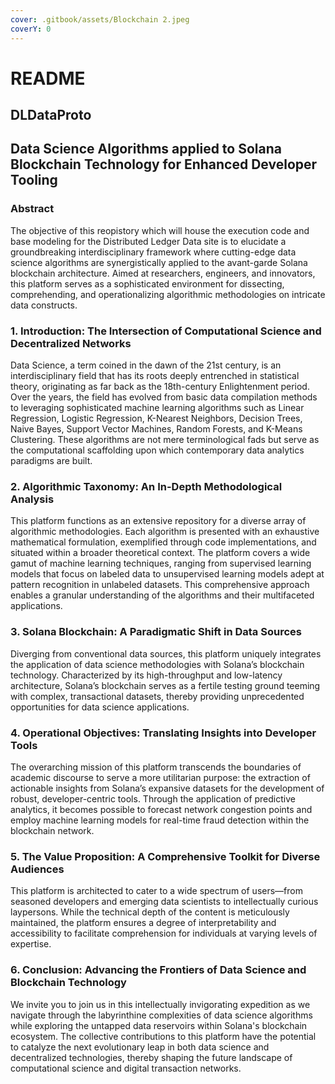 ```yaml
---
cover: .gitbook/assets/Blockchain 2.jpeg
coverY: 0
---
```


# README

## DLDataProto

## Data Science Algorithms applied to Solana Blockchain Technology for Enhanced Developer Tooling

### Abstract

The objective of this reopistory which will house the execution code and base modeling for the Distributed Ledger Data site is to elucidate a groundbreaking interdisciplinary framework where cutting-edge data science algorithms are synergistically applied to the avant-garde Solana blockchain architecture. Aimed at researchers, engineers, and innovators, this platform serves as a sophisticated environment for dissecting, comprehending, and operationalizing algorithmic methodologies on intricate data constructs.

### 1. Introduction: The Intersection of Computational Science and Decentralized Networks

Data Science, a term coined in the dawn of the 21st century, is an interdisciplinary field that has its roots deeply entrenched in statistical theory, originating as far back as the 18th-century Enlightenment period. Over the years, the field has evolved from basic data compilation methods to leveraging sophisticated machine learning algorithms such as Linear Regression, Logistic Regression, K-Nearest Neighbors, Decision Trees, Naive Bayes, Support Vector Machines, Random Forests, and K-Means Clustering. These algorithms are not mere terminological fads but serve as the computational scaffolding upon which contemporary data analytics paradigms are built.

### 2. Algorithmic Taxonomy: An In-Depth Methodological Analysis

This platform functions as an extensive repository for a diverse array of algorithmic methodologies. Each algorithm is presented with an exhaustive mathematical formulation, exemplified through code implementations, and situated within a broader theoretical context. The platform covers a wide gamut of machine learning techniques, ranging from supervised learning models that focus on labeled data to unsupervised learning models adept at pattern recognition in unlabeled datasets. This comprehensive approach enables a granular understanding of the algorithms and their multifaceted applications.

### 3. Solana Blockchain: A Paradigmatic Shift in Data Sources

Diverging from conventional data sources, this platform uniquely integrates the application of data science methodologies with Solana’s blockchain technology. Characterized by its high-throughput and low-latency architecture, Solana’s blockchain serves as a fertile testing ground teeming with complex, transactional datasets, thereby providing unprecedented opportunities for data science applications.

### 4. Operational Objectives: Translating Insights into Developer Tools

The overarching mission of this platform transcends the boundaries of academic discourse to serve a more utilitarian purpose: the extraction of actionable insights from Solana’s expansive datasets for the development of robust, developer-centric tools. Through the application of predictive analytics, it becomes possible to forecast network congestion points and employ machine learning models for real-time fraud detection within the blockchain network.

### 5. The Value Proposition: A Comprehensive Toolkit for Diverse Audiences

This platform is architected to cater to a wide spectrum of users—from seasoned developers and emerging data scientists to intellectually curious laypersons. While the technical depth of the content is meticulously maintained, the platform ensures a degree of interpretability and accessibility to facilitate comprehension for individuals at varying levels of expertise.

### 6. Conclusion: Advancing the Frontiers of Data Science and Blockchain Technology

We invite you to join us in this intellectually invigorating expedition as we navigate through the labyrinthine complexities of data science algorithms while exploring the untapped data reservoirs within Solana's blockchain ecosystem. The collective contributions to this platform have the potential to catalyze the next evolutionary leap in both data science and decentralized technologies, thereby shaping the future landscape of computational science and digital transaction networks.
